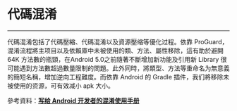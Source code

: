 # 代碼混淆

---

代碼混淆包括了代碼壓縮、代碼混淆以及資源壓缩等優化过程。依靠 ProGuard，混淆流程將主项目以及依賴庫中未被使用的類、方法、屬性移除，這有助於避開 64K 方法數的瓶頸，在Android 5.0之前隨著不斷增加新功能及引用新 Library 很可能遇到方法數超過數量限制的問題。此外同時，將類型、方法等重命名为無意義的簡短名稱，增加逆向工程難度。而依靠 Android 的 Gradle 插件，我们將移除未被使用的资源，可有效减小 apk 大小。

參考資料：[**写给 Android 开发者的混淆使用手册**](https://www.diycode.cc/topics/380)

